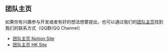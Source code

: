 ## 团队主页

如果你有兴趣参与开发或者有好的想法想要提出，也可以通过我们的[团队主页](http://alpgoai.com/)找到我们的联系方式（QQ群/QQ Channel）
- [团队主页 Notion Site](http://alpgoai.com/)
- [团队主页 HK Site](https://doc.alpgoai.com/)

